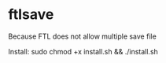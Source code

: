 ftlsave
=======

Because FTL does not allow multiple save file

Install:
  sudo chmod +x install.sh && ./install.sh
